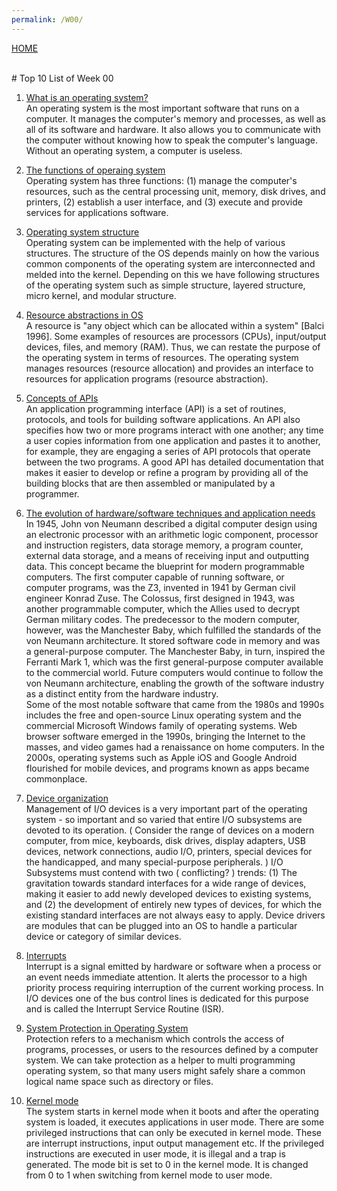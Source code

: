```yaml
---
permalink: /W00/
---
```

[HOME](../)

<br>
# Top 10 List of Week 00

1. [What is an operating system?](https://edu.gcfglobal.org/en/computerbasics/understanding-operating-systems/1/) <br>
An operating system is the most important software that runs on a computer. It manages the computer's memory and processes, as well as all of its software and hardware. It also allows you to communicate with the computer without knowing how to speak the computer's language. Without an operating system, a computer is useless.

2. [The functions of operaing system](https://homepage.cs.uri.edu/faculty/wolfe/book/Readings/Reading07.htm#:~:text=An%20operating%20system%20has%20three,provide%20services%20for%20applications%20software.&text=Thus%20you%20both%20establish%20a%20user%20interface%20and%20execute%20software.) <br>
Operating system has three functions: (1) manage the computer's resources, such as the central processing unit, memory, disk drives, and printers, (2) establish a user interface, and (3) execute and provide services for applications software.

3. [Operating system structure](http://faculty.salina.k-state.edu/tim/ossg/Introduction/struct.html) <br>
Operating system can be implemented with the help of various structures. The structure of the OS depends mainly on how the various common components of the operating system are interconnected and melded into the kernel. Depending on this we have following structures of the operating system such as simple structure, layered structure, micro kernel, and modular structure.

4. [Resource abstractions in OS](https://courses.cs.vt.edu/csonline/OS/Lessons/Resources/index.html) <br>
A resource is "any object which can be allocated within a system" [Balci 1996]. Some examples of resources are processors (CPUs), input/output devices, files, and memory (RAM). Thus, we can restate the purpose of the operating system in terms of resources. The operating system manages resources (resource allocation) and provides an interface to resources for application programs (resource abstraction).

5. [Concepts of APIs](https://www.webopedia.com/TERM/A/API.html) <br>
An application programming interface (API) is a set of routines, protocols, and tools for building software applications. An API also specifies how two or more programs interact with one another; any time a user copies information from one application and pastes it to another, for example, they are engaging a series of API protocols that operate between the two programs. A good API has detailed documentation that makes it easier to develop or refine a program by providing all of the building blocks that are then assembled or manipulated by a programmer.

6. [The evolution of hardware/software techniques and application needs](http://r-type.org/computer-evolution.htm) <br>
In 1945, John von Neumann described a digital computer design using an electronic processor with an arithmetic logic component, processor and instruction registers, data storage memory, a program counter, external data storage, and a means of receiving input and outputting data. This concept became the blueprint for modern programmable computers. The first computer capable of running software, or computer programs, was the Z3, invented in 1941 by German civil engineer Konrad Zuse. The Colossus, first designed in 1943, was another programmable computer, which the Allies used to decrypt German military codes. The predecessor to the modern computer, however, was the Manchester Baby, which fulfilled the standards of the von Neumann architecture. It stored software code in memory and was a general-purpose computer. The Manchester Baby, in turn, inspired the Ferranti Mark 1, which was the first general-purpose computer available to the commercial world. Future computers would continue to follow the von Neumann architecture, enabling the growth of the software industry as a distinct entity from the hardware industry. <br>
Some of the most notable software that came from the 1980s and 1990s includes the free and open-source Linux operating system and the commercial Microsoft Windows family of operating systems. Web browser software emerged in the 1990s, bringing the Internet to the masses, and video games had a renaissance on home computers. In the 2000s, operating systems such as Apple iOS and Google Android flourished for mobile devices, and programs known as apps became commonplace.

7. [Device organization](https://www.cs.uic.edu/~jbell/CourseNotes/OperatingSystems/13_IOSystems.html) <br>
Management of I/O devices is a very important part of the operating system - so important and so varied that entire I/O subsystems are devoted to its operation. ( Consider the range of devices on a modern computer, from mice, keyboards, disk drives, display adapters, USB devices, network connections, audio I/O, printers, special devices for the handicapped, and many special-purpose peripherals. ) I/O Subsystems must contend with two ( conflicting? ) trends: (1) The gravitation towards standard interfaces for a wide range of devices, making it easier to add newly developed devices to existing systems, and (2) the development of entirely new types of devices, for which the existing standard interfaces are not always easy to apply. Device drivers are modules that can be plugged into an OS to handle a particular device or category of similar devices.

8. [Interrupts](https://www.geeksforgeeks.org/interrupts/) <br>
Interrupt is a signal emitted by hardware or software when a process or an event needs immediate attention. It alerts the processor to a high priority process requiring interruption of the current working process. In I/O devices one of the bus control lines is dedicated for this purpose and is called the Interrupt Service Routine (ISR).

9. [System Protection in Operating System](https://www.geeksforgeeks.org/system-protection-in-operating-system/) <br>
Protection refers to a mechanism which controls the access of programs, processes, or users to the resources defined by a computer system. We can take protection as a helper to multi programming operating system, so that many users might safely share a common logical name space such as directory or files.

10. [Kernel mode](https://www.tutorialspoint.com/User-Mode-vs-Kernel-Mode#:~:text=The%20transition%20from%20user%20mode,user%20mode%20to%20kernel%20mode.) <br>
The system starts in kernel mode when it boots and after the operating system is loaded, it executes applications in user mode. There are some privileged instructions that can only be executed in kernel mode. These are interrupt instructions, input output management etc. If the privileged instructions are executed in user mode, it is illegal and a trap is generated. The mode bit is set to 0 in the kernel mode. It is changed from 0 to 1 when switching from kernel mode to user mode.